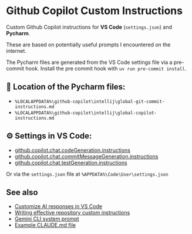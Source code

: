 # Github Copilot Custom Instructions
Custom Github Copilot instructions for **VS Code** (`settings.json`) and **Pycharm**.

These are based on potentially useful prompts I encountered on the internet. 

The Pycharm files are generated from the VS Code settings file via a pre-commit hook. Install the pre commit hook with `uv run pre-commit install`.

## 📂 Location of the Pycharm files:
- `%LOCALAPPDATA%\github-copilot\intellij\global-git-commit-instructions.md`
- `%LOCALAPPDATA%\github-copilot\intellij\global-copilot-instructions.md`

## ⚙️ Settings in VS Code:
- [github.copilot.chat.codeGeneration.instructions](vscode://settings/github.copilot.chat.codeGeneration.instructions)
- [github.copilot.chat.commitMessageGeneration.instructions](vscode://settings/github.copilot.chat.commitMessageGeneration.instructions)
- [github.copilot.chat.testGeneration.instructions](vscode://settings/github.copilot.chat.testGeneration.instructions)

Or via the `settings.json` file at `%APPDATA%\Code\User\settings.json`


## See also
- [Customize AI responses in VS Code](https://code.visualstudio.com/docs/copilot/copilot-customization#_specify-custom-instructions-in-settings)
- [Writing effective repository custom instructions](https://docs.github.com/en/copilot/customizing-copilot/adding-repository-custom-instructions-for-github-copilot#writing-effective-repository-custom-instructions)
- [Gemini CLI system prompt](https://gist.github.com/simonw/9e5f13665b3112cea00035df7da696c6)
- [Example CLAUDE.md file](https://github.com/mitsuhiko/sloppy-xml-py/blob/main/CLAUDE.md)
